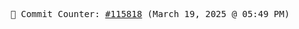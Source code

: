 <p align="center">
    <samp>
        📮 Commit Counter: <a href="https://github.com/Javascript-void0/Javascript-void0/commits/main">#115818</a> (March 19, 2025 @ 05:49 PM)
    </samp>
</p>